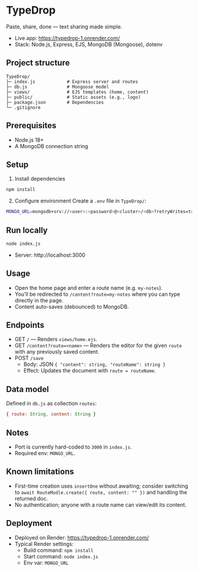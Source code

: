 # TypeDrop

Paste, share, done — text sharing made simple.

- Live app: https://typedrop-1.onrender.com/
- Stack: Node.js, Express, EJS, MongoDB (Mongoose), dotenv

## Project structure

```
TypeDrop/
├─ index.js            # Express server and routes
├─ db.js               # Mongoose model
├─ views/              # EJS templates (home, content)
├─ public/             # Static assets (e.g., logo)
├─ package.json        # Dependencies
└─ .gitignore
```

## Prerequisites

- Node.js 18+
- A MongoDB connection string

## Setup

1) Install dependencies
```bash
npm install
```

2) Configure environment
Create a `.env` file in `TypeDrop/`:
```bash
MONGO_URL=mongodb+srv://<user>:<password>@<cluster>/<db>?retryWrites=true&w=majority
```

## Run locally
```bash
node index.js
```
- Server: http://localhost:3000

## Usage
- Open the home page and enter a route name (e.g. `my-notes`).
- You’ll be redirected to `/content?route=my-notes` where you can type directly in the page.
- Content auto-saves (debounced) to MongoDB.

## Endpoints
- GET `/` — Renders `views/home.ejs`.
- GET `/content?route=<name>` — Renders the editor for the given `route` with any previously saved content.
- POST `/save`
  - Body: JSON `{ "content": string, "routeName": string }`
  - Effect: Updates the document with `route = routeName`.

## Data model
Defined in `db.js` as collection `routes`:
```js
{ route: String, content: String }
```

## Notes
- Port is currently hard-coded to `3000` in `index.js`.
- Required env: `MONGO_URL`.

## Known limitations
- First-time creation uses `insertOne` without awaiting; consider switching to `await RouteModle.create({ route, content: "" })` and handling the returned doc.
- No authentication; anyone with a route name can view/edit its content.

## Deployment
- Deployed on Render: https://typedrop-1.onrender.com/
- Typical Render settings:
  - Build command: `npm install`
  - Start command: `node index.js`
  - Env var: `MONGO_URL`
